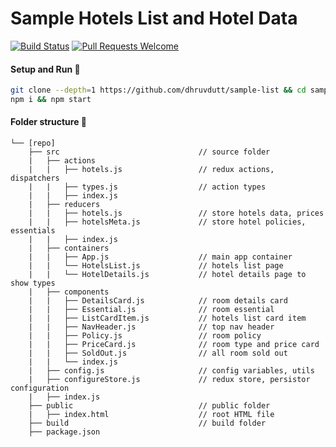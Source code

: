# Sample Hotels List and Hotel Data


[![Build Status](https://travis-ci.org/dhruvdutt/sample-list.svg)](https://travis-ci.org/dhruvdutt/sample-list)
[![Pull Requests Welcome](https://img.shields.io/badge/PRs-welcome-brightgreen.svg?style=flat)](http://makeapullrequest.com)

#### Setup and Run :runner:

```bash
git clone --depth=1 https://github.com/dhruvdutt/sample-list && cd sample-list
npm i && npm start
```

#### Folder structure :evergreen_tree:

```
└── [repo]
    ├── src                               // source folder
    |   ├── actions
    |   |   ├── hotels.js                 // redux actions, dispatchers
    |   |   ├── types.js                  // action types
    |   |   ├── index.js
    |   ├── reducers
    |   |   ├── hotels.js                 // store hotels data, prices
    |   |   ├── hotelsMeta.js             // store hotel policies, essentials
    |   |   ├── index.js
    |   ├── containers
    |   |   ├── App.js                    // main app container
    |   |   └── HotelsList.js             // hotels list page
    |   |   └── HotelDetails.js           // hotel details page to show types
    |   ├── components
    |   |   ├── DetailsCard.js            // room details card
    |   |   ├── Essential.js              // room essential
    |   |   ├── ListCardItem.js           // hotels list card item
    |   |   ├── NavHeader.js              // top nav header
    |   |   ├── Policy.js                 // room policy
    |   |   ├── PriceCard.js              // room type and price card
    |   |   ├── SoldOut.js                // all room sold out
    |   |   └── index.js
    |   ├── config.js                     // config variables, utils
    |   ├── configureStore.js             // redux store, persistor configuration
    |   ├── index.js
    ├── public                            // public folder
    |   ├── index.html                    // root HTML file
    ├── build                             // build folder
    ├── package.json
```
